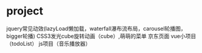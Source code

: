 # project
jquery常见动效(lazyLoad懒加载，waterfall瀑布流布局，carousel轮播图，bigger轮播)
CSS3发光cube旋转动画（cube）,萌萌的菜单
京东页面
vue小项目（todoList）
js项目（音乐播放器）
